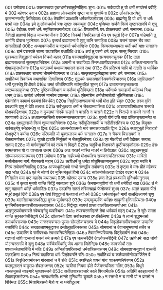 001	उमोवाच
001a	उक्तास्त्वया पृथग्धर्माश्चातुर्वर्ण्यहिताः शुभाः
001c	सर्वव्यापी तु यो धर्मो भगवंस्तं ब्रवीहि मे
002	महेश्वर उवाच
002a	ब्राह्मणा लोकसारेण सृष्टा धात्रा गुणार्थिना
002c	लोकांस्तारयितुं कृत्स्नान्मर्त्येषु क्षितिदेवताः
003a	तेषामिमं प्रवक्ष्यामि धर्मकर्मफलोदयम्
003c	ब्राह्मणेषु हि यो धर्मः स धर्मः परमो मतः
004a	इमे तु लोकधर्मार्थं त्रयः सृष्टाः स्वयम्भुवा
004c	पृथिव्याः सर्जने नित्यं सृष्टास्तानपि मे शृणु
005a	वेदोक्तः परमो धर्मः स्मृतिशास्त्रगतोऽपरः
005c	शिष्टाचीर्णः परः प्रोक्तस्त्रयो धर्माः सनातनाः
006a	त्रैविद्यो ब्राह्मणो विद्वान्न चाध्ययनजीवनः
006c	त्रिकर्मा त्रिपरिक्रान्तो मैत्र एष स्मृतो द्विजः
007a	षडिमानि तु कर्माणि प्रोवाच भुवनेश्वरः
007c	वृत्त्यर्थं ब्राह्मणानां वै शृणु तानि समाहिता
008a	यजनं याजनं चैव तथा दानप्रतिग्रहौ
008c	अध्यापनमधीतं च षट्कर्मा धर्मभाग्द्विजः
009a	नित्यस्वाध्यायता धर्मो धर्मो यज्ञः सनातनः
009c	दानं प्रशस्यते चास्य यथाशक्ति यथाविधि
010a	अयं तु परमो धर्मः प्रवृत्तः सत्सु नित्यशः
010c	गृहस्थता विशुद्धानां धर्मस्य निचयो महान्
011a	पञ्चयज्ञविशुद्धात्मा सत्यवागनसूयकः
011c	दाता ब्राह्मणसत्कर्ता सुसम्मृष्टनिवेशनः
012a	अमानी च सदाजिह्मः स्निग्धवाणीप्रदस्तथा
012c	अतिथ्यभ्यागतरतिः शेषान्नकृतभोजनः
013a	पाद्यमर्घ्यं यथान्यायमासनं शयनं तथा
013c	दीपं प्रतिश्रयं चापि यो ददाति स धार्मिकः
014a	प्रातरुत्थाय चाचम्य भोजनेनोपमन्त्र्य च
014c	सत्कृत्यानुव्रजेद्यश्च तस्य धर्मः सनातनः
015a	सर्वातिथ्यं त्रिवर्गस्य यथाशक्ति दिवानिशम्
015c	शूद्रधर्मः समाख्यातस्त्रिवर्णपरिचारणम्
016a	प्रवृत्तिलक्षणो धर्मो गृहस्थेषु विधीयते
016c	तमहं कीर्तयिष्यामि सर्वभूतहितं शुभम्
017a	दातव्यमसकृच्छक्त्या यष्टव्यमसकृत्तथा
017c	पुष्टिकर्मविधानं च कर्तव्यं भूतिमिच्छता
018a	धर्मेणार्थः समाहार्यो धर्मलब्धं त्रिधा धनम्
018c	कर्तव्यं धर्मपरमं मानवेन प्रयत्नतः
019a	एकेनांशेन धर्मार्थश्चर्तव्यो भूतिमिच्छता
019c	एकेनांशेन कामार्थ एकमंशं विवर्धयेत्
020a	निवृत्तिलक्षणस्त्वन्यो धर्मो मोक्ष इति स्मृतः
020c	तस्य वृत्तिं प्रवक्ष्यामि शृणु मे देवि तत्त्वतः
021a	सर्वभूतदया धर्मो न चैकग्रामवासिता
021c	आशापाशविमोक्षश्च शस्यते मोक्षकाङ्क्षिणाम्
022a	न कुण्ड्यां नोदके सङ्गो न वाससि न चासने
022c	न त्रिदण्डे न शयने नाग्नौ न शरणालये
023a	अध्यात्मगतचित्तो यस्तन्मनास्तत्परायणः
023c	युक्तो योगं प्रति सदा प्रतिसङ्ख्यानमेव च
024a	वृक्षमूलशयो नित्यं शून्यागारनिवेशनः
024c	नदीपुलिनशायी च नदीतीररतिश्च यः
025a	विमुक्तः सर्वसङ्गेषु स्नेहबन्धेषु च द्विजः
025c	आत्मन्येवात्मनो भावं समासज्याटति द्विजः
026a	स्थाणुभूतो निराहारो मोक्षदृष्टेन कर्मणा
026c	परिव्रजति यो युक्तस्तस्य धर्मः सनातनः
027a	न चैकत्र चिरासक्तो न चैकग्रामगोचरः
027c	युक्तो ह्यटति निर्मुक्तो न चैकपुलिनेशयः
028a	एष मोक्षविदां धर्मो वेदोक्तः सत्पथः सताम्
028c	यो मार्गमनुयातीमं पदं तस्य न विद्यते
029a	चतुर्विधा भिक्षवस्ते कुटीचरकृतोदकः
029c	हंसः परमहंसश्च यो यः पश्चात्स उत्तमः
030a	अतः परतरं नास्ति नाधरं न तिरोऽग्रतः
030c	अदुःखमसुखं सौम्यमजरामरमव्ययम्
031	उमोवाच
031a	गार्हस्थ्यो मोक्षधर्मश्च सज्जनाचरितस्त्वया
031c	भाषितो मर्त्यलोकस्य मार्गः श्रेयस्करो महान्
032a	ऋषिधर्मं तु धर्मज्ञ श्रोतुमिच्छाम्यनुत्तमम्
032c	स्पृहा भवति मे नित्यं तपोवननिवासिषु
033a	आज्यधूमोद्भवो गन्धो रुणद्धीव तपोवनम्
033c	तं दृष्ट्वा मे मनः प्रीतं महेश्वर सदा भवेत्
034a	एतं मे संशयं देव मुनिधर्मकृतं विभो
034c	सर्वधर्मार्थतत्त्वज्ञ देवदेव वदस्व मे
034e	निखिलेन मया पृष्टं महादेव यथातथम्
035	महेश्वर उवाच
035a	हन्त तेऽहं प्रवक्ष्यामि मुनिधर्ममनुत्तमम्
035c	यं कृत्वा मुनयो यान्ति सिद्धिं स्वतपसा शुभे
036a	फेनपानामृषीणां यो धर्मो धर्मविदां सदा
036c	तं मे शृणु महाभागे धर्मज्ञे धर्ममादितः
037a	उञ्छन्ति सततं तस्मिन्ब्राह्मं फेनोत्करं शुभम्
037c	अमृतं ब्रह्मणा पीतं मधुरं प्रसृतं दिवि
038a	एष तेषां विशुद्धानां फेनपानां तपोधने
038c	धर्मचर्याकृतो मार्गो वालखिल्यगणे शृणु
039a	वालखिल्यास्तपःसिद्धा मुनयः सूर्यमण्डले
039c	उञ्छमुञ्छन्ति धर्मज्ञाः शाकुनीं वृत्तिमास्थिताः
040a	मृगनिर्मोकवसनाश्चीरवल्कलवाससः
040c	निर्द्वन्द्वाः सत्पथं प्राप्ता वालखिल्यास्तपोधनाः
041a	अङ्गुष्ठपर्वमात्रास्ते स्वेष्वङ्गेषु व्यवस्थिताः
041c	तपश्चरणमीहन्ते तेषां धर्मफलं महत्
042a	ते सुरैः समतां यान्ति सुरकार्यार्थसिद्धये
042c	द्योतयन्तो दिशः सर्वास्तपसा दग्धकिल्बिषाः
043a	ये त्वन्ये शुद्धमनसो दयाधर्मपरायणाः
043c	सन्तश्चक्रचराः पुण्याः सोमलोकचराश्च ये
044a	पितृलोकसमीपस्थास्त उञ्छन्ति यथाविधि
044c	सम्प्रक्षालाश्मकुट्टाश्च दन्तोलूखलिनस्तथा
045a	सोमपानां च देवानामूष्मपाणां तथैव च
045c	उञ्छन्ति ये समीपस्थाः स्वभावनियतेन्द्रियाः
046a	तेषामग्निपरिष्यन्दः पितृदेवार्चनं तथा
046c	यज्ञानां चापि पञ्चानां यजनं धर्म उच्यते
047a	एष चक्रचरैर्देवि देवलोकचरैर्द्विजैः
047c	ऋषिधर्मः सदा चीर्णो योऽन्यस्तमपि मे शृणु
048a	सर्वेष्वेवर्षिधर्मेषु जेय आत्मा जितेन्द्रियः
048c	कामक्रोधौ ततः पश्चाज्जेतव्याविति मे मतिः
049a	अग्निहोत्रपरिस्पन्दो धर्मरात्रिसमासनम्
049c	सोमयज्ञाभ्यनुज्ञानं पञ्चमी यज्ञदक्षिणा
050a	नित्यं यज्ञक्रिया धर्मः पितृदेवार्चने रतिः
050c	सर्वातिथ्यं च कर्तव्यमन्नेनोञ्छार्जितेन वै
051a	निवृत्तिरुपभोगस्य गोरसानां च वै रतिः
051c	स्थण्डिले शयनं योगः शाकपर्णनिषेवणम्
052a	फलमूलाशनं वायुरापः शैवलभक्षणम्
052c	ऋषीणां नियमा ह्येते यैर्जयन्त्यजितां गतिम्
053a	विधूमे न्यस्तमुसले व्यङ्गारे भुक्तवज्जने
053c	अतीतपात्रसञ्चारे काले विगतभैक्षके
054a	अतिथिं काङ्क्षमाणो वै शेषान्नकृतभोजनः
054c	सत्यधर्मरतिः क्षान्तो मुनिधर्मेण युज्यते
055a	न स्तम्भी न च मानी यो न प्रमत्तो न विस्मितः
055c	मित्रामित्रसमो मैत्रो यः स धर्मविदुत्तमः
